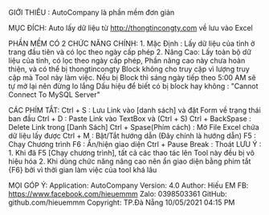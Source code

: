 GIỚI THIÊU :
        AutoCompany là phần mềm đơn giản

MỤC ĐÍCH: 
        Auto lấy dữ liệu từ http://thongtincongty.com về lưu vào Excel

PHẦN MỀM CÓ 2 CHỨC NĂNG CHÍNH: 
        1. Mặc Định :   Lấy dữ liệu của tỉnh ở trang đầu tiên và có lọc theo ngày cấp phép
        2. Nâng Cao:    Lấy toàn bộ dữ liệu của tỉnh, có lọc theo ngày cấp phép,
                        Phần nâng cao này chưa hoàn thiện, và có thể bị thongtincongty
                        Block không cho truy cập vì lượng truy cập mà Tool này làm việc.
        Nếu bị Block thì sáng ngày tiếp theo 5:00 AM sẽ tự mở lại nên đừng lo lắng
        Dấu hiệu để biết có bị block hay không : "Cannot Connect To MySQL Server"

CÁC PHÍM TẮT:
        Ctrl + S : Lưu Link vào [danh sách] và đặt Form về trạng thái ban đầu
        Ctrl + D : Paste Link vào TextBox và (Ctrl + S)
        Ctrl + BackSpase : Delete Link trong [Danh Sách]
        Ctrl + Spase(Phím cách) : Mở File Excel chứa dữ liệu lấy được
        Ctrl + M : Bật/Tắt hướng dẫn (Đây chính là hướng dẫn)
        F5 : Chạy Chương trình
        F6 : Ẩn/hiện giao diện
        Ctrl + Pause Break : Thoát
LƯU Ý : 
        1. Khi đã F5 [Chạy chương trình], tất cả các thao tác lên Tool này đều bị vô hiệu hóa
        2. Khi dùng chức năng nâng cao nên ẩn giao diện bằng phim tắt {F6} bởi vì thời
        gian làm việc của tool khá lâu

MỌI GÓP Ý:
        Application: AutoCompany
        Version: 4.0
        Author: Hiếu EM
        FB: https://www.facebook.com/hieuemmm
        Zalo: 0398503361
        GitHub: github.com/hieuemmm
        Copyright: TP.Đà Nẵng 10/05/2021 04:15 PM
